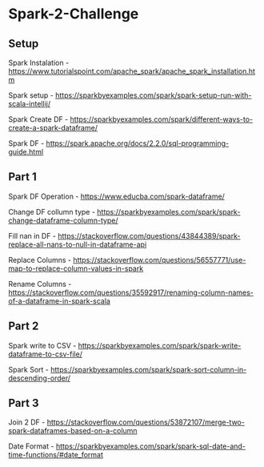 # Spark-2-Challenge

## Setup

Spark Instalation - <https://www.tutorialspoint.com/apache_spark/apache_spark_installation.htm>

Spark setup - <https://sparkbyexamples.com/spark/spark-setup-run-with-scala-intellij/>

Spark Create DF - <https://sparkbyexamples.com/spark/different-ways-to-create-a-spark-dataframe/>

Spark DF - <https://spark.apache.org/docs/2.2.0/sql-programming-guide.html>

## Part 1

Spark DF Operation - <https://www.educba.com/spark-dataframe/>

Change DF collumn type - <https://sparkbyexamples.com/spark/spark-change-dataframe-column-type/>

Fill nan in DF - <https://stackoverflow.com/questions/43844389/spark-replace-all-nans-to-null-in-dataframe-api>

Replace Columns - <https://stackoverflow.com/questions/56557771/use-map-to-replace-column-values-in-spark>

Rename Columns - <https://stackoverflow.com/questions/35592917/renaming-column-names-of-a-dataframe-in-spark-scala>

## Part 2

Spark write to CSV - <https://sparkbyexamples.com/spark/spark-write-dataframe-to-csv-file/>

Spark Sort - <https://sparkbyexamples.com/spark/spark-sort-column-in-descending-order/>

## Part 3

Join 2 DF - <https://stackoverflow.com/questions/53872107/merge-two-spark-dataframes-based-on-a-column>

Date Format - <https://sparkbyexamples.com/spark/spark-sql-date-and-time-functions/#date_format>
